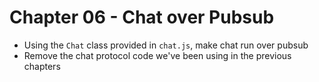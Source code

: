 # Chapter 06 - Chat over Pubsub

- Using the `Chat` class provided in `chat.js`, make chat run over pubsub
- Remove the chat protocol code we've been using in the previous chapters
